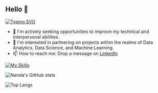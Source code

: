 ## Hello 👋

[![Typing SVG](https://readme-typing-svg.demolab.com?font=Fira+Code&pause=1000&color=00D0F7&width=435&lines=I'm+Nanda;A+Data+Scientist;I+have+a+thirst+for+knowledge)](https://git.io/typing-svg)

- 🌱 I'm actively seeking opportunities to improve my technical and interpersonal abilities.
- 👯 I'm interested in partnering on projects within the realms of Data Analytics, Data Science, and Machine Learning.
- 📫 How to reach me: Drop a message on [LinkedIn](https://www.linkedin.com/in/roissyahfernanda/)

[![My Skills](https://skillicons.dev/icons?i=python,flask,tensorflow,aws&theme=light)](https://skillicons.dev)

![Nanda's GitHub stats](https://github-readme-stats.vercel.app/api?username=roissyahf)

![Top Langs](https://github-readme-stats.vercel.app/api/top-langs/?username=roissyahf&hide_progress=true)
